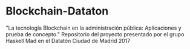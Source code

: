# Blockchain-Dataton
"La tecnología Blockchain en la administración pública: Aplicaciones y prueba de concepto." Repositorio del proyecto presentado por el grupo Haskell Mad en el Datatón Ciudad de Madrid 2017
